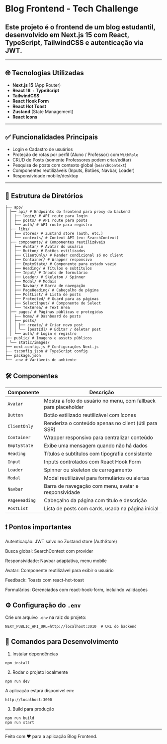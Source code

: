 # Blog Frontend - Tech Challenge

## Este projeto é o frontend de um blog estudantil, desenvolvido em **Next.js 15** com **React**, **TypeScript**, **TailwindCSS** e autenticação via **JWT**.

---

## 🌐 Tecnologias Utilizadas

- **Next.js 15** (App Router)
- **React 18** + **TypeScript**
- **TailwindCSS**
- **React Hook Form**
- **React Hot Toast**
- **Zustand** (State Management)
- **React Icons**

---

## ✅ Funcionalidades Principais

- Login e Cadastro de usuários
- Proteção de rotas por perfil (Aluno / Professor) com `WithRole`
- CRUD de Posts (somente Professores podem criar/editar)
- Pesquisa de posts com contexto global (`SearchContext`)
- Componentes reutilizáveis (Inputs, Botões, Navbar, Loader)
- Responsividade mobile/desktop

---

## 📂 Estrutura de Diretórios

```
├── app/
│ ├── api/ # Endpoints do frontend para proxy do backend
│ │ ├── login/ # API route para login
│ │ ├── posts/ # API route para posts
│ │ └── auth/ # API route para registro
│ ├── libs/
│ │ ├── stores/ # Zustand store (auth, etc.)
│ │ └── contexts/ # Context API (ex: SearchContext)
│ ├── components/ # Componentes reutilizáveis
│ │ ├── Avatar/ # Avatar do usuário
│ │ ├── Button/ # Botões estilizados
│ │ ├── ClientOnly/ # Render condicional só no client
│ │ ├── Container/ # Wrapper responsivo
│ │ ├── EmptyState/ # Componente para estado vazio
│ │ ├── Heading/ # Títulos e subtítulos
│ │ ├── Input/ # Inputs de formulário
│ │ ├── Loader/ # Skeleton / Spinner
│ │ ├── Modal/ # Modais
│ │ ├── Navbar/ # Barra de navegação
│ │ ├── PageHeading/ # Cabeçalho de página
│ │ ├── PostList/ # Lista de posts
│ │ ├── Protected/ # Guard para as páginas
│ │ ├── SelectInput/ # Componente de Select
│ │ └── TextArea/ # Text Area
│ ├── pages/ # Páginas públicas e protegidas
│ │ ├── home/ # Dashboard de posts
│ │ ├── posts/
│ │ │ ├── create/ # Criar novo post
│ │ │ └── [postId]/ # Editar / deletar post
│ │ └── auth/ # Login e registro
├── public/ # Imagens e assets públicos
│ └── static/images/
├── next.config.js # Configurações Next.js
├── tsconfig.json # TypeScript config
├── package.json
└── .env # Variáveis de ambiente
```

## 🛠️ Componentes

| Componente    | Descrição                                                       |
| ------------- | --------------------------------------------------------------- |
| `Avatar`      | Mostra a foto do usuário no menu, com fallback para placeholder |
| `Button`      | Botão estilizado reutilizável com ícones                        |
| `ClientOnly`  | Renderiza o conteúdo apenas no client (útil para SSR)           |
| `Container`   | Wrapper responsivo para centralizar conteúdo                    |
| `EmptyState`  | Exibe uma mensagem quando não há dados                          |
| `Heading`     | Títulos e subtítulos com tipografia consistente                 |
| `Input`       | Inputs controlados com React Hook Form                          |
| `Loader`      | Spinner ou skeleton de carregamento                             |
| `Modal`       | Modal reutilizável para formulários ou alertas                  |
| `Navbar`      | Barra de navegação com menu, avatar e responsividade            |
| `PageHeading` | Cabeçalho da página com título e descrição                      |
| `PostList`    | Lista de posts com cards, usada na página inicial               |

## ❗️ Pontos importantes

Autenticação: JWT salvo no Zustand store (AuthStore)

Busca global: SearchContext com provider

Responsividade: Navbar adaptativa, menu mobile

Avatar: Componente reutilizável para exibir o usuário

Feedback: Toasts com react-hot-toast

Formulários: Gerenciados com react-hook-form, incluindo validações

## ⚙️ Configuração do `.env`

Crie um arquivo `.env` na raiz do projeto:

```env
NEXT_PUBLIC_API_URL=http://localhost:3010  # URL do backend
```

## 🚀 Comandos para Desenvolvimento

1. Instalar dependências

```
npm install
```

2. Rodar o projeto localmente

```
npm run dev
```

A aplicação estará disponível em:

```
http://localhost:3000
```

3. Build para produção

```
npm run build
npm run start
```

---

Feito com ❤️ para a aplicação Blog Frontend.
